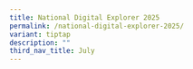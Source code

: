 ```yaml
---
title: National Digital Explorer 2025
permalink: /national-digital-explorer-2025/
variant: tiptap
description: ""
third_nav_title: July
---
```

